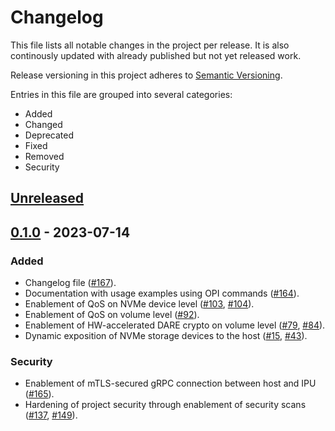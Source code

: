 # Changelog

This file lists all notable changes in the project per release. It is
also continously updated with already published but not yet released work.

Release versioning in this project adheres to [Semantic Versioning](https://semver.org/spec/v2.0.0.html).

Entries in this file are grouped into several categories:

* Added
* Changed
* Deprecated
* Fixed
* Removed
* Security

## [Unreleased]

## [0.1.0] - 2023-07-14

### Added

* Changelog file ([#167](https://github.com/opiproject/opi-intel-bridge/pull/167)).
* Documentation with usage examples using OPI commands ([#164](https://github.com/opiproject/opi-intel-bridge/pull/164)).
* Enablement of QoS on NVMe device level ([#103](https://github.com/opiproject/opi-intel-bridge/pull/103), [#104](https://github.com/opiproject/opi-intel-bridge/pull/104)).
* Enablement of QoS on volume level ([#92](https://github.com/opiproject/opi-intel-bridge/pull/92)).
* Enablement of HW-accelerated DARE crypto on volume level ([#79](https://github.com/opiproject/opi-intel-bridge/pull/79), [#84](https://github.com/opiproject/opi-intel-bridge/pull/84)).
* Dynamic exposition of NVMe storage devices to the host ([#15](https://github.com/opiproject/opi-intel-bridge/pull/15), [#43](https://github.com/opiproject/opi-intel-bridge/pull/43)).

### Security

* Enablement of mTLS-secured gRPC connection between host and IPU ([#165](https://github.com/opiproject/opi-intel-bridge/pull/165)).
* Hardening of project security through enablement of security scans ([#137](https://github.com/opiproject/opi-intel-bridge/pull/137), [#149](https://github.com/opiproject/opi-intel-bridge/pull/149)).

[unreleased]: https://github.com/opiproject/opi-intel-bridge/compare/v0.1.0...HEAD
[0.1.0]: https://github.com/opiproject/opi-intel-bridge/releases/tag/v0.1.0
